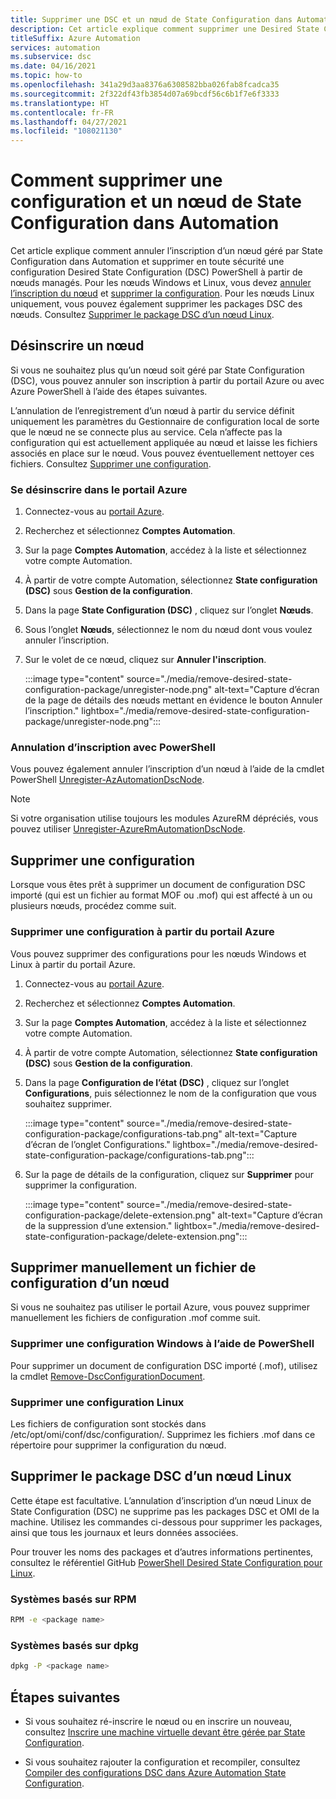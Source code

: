 ```yaml
---
title: Supprimer une DSC et un nœud de State Configuration dans Automation
description: Cet article explique comment supprimer une Desired State Configuration (DSC) affectée et annuler l’inscription d’un nœud géré dans Azure Automation.
titleSuffix: Azure Automation
services: automation
ms.subservice: dsc
ms.date: 04/16/2021
ms.topic: how-to
ms.openlocfilehash: 341a29d3aa8376a6308582bba026fab8fcadca35
ms.sourcegitcommit: 2f322df43fb3854d07a69bcdf56c6b1f7e6f3333
ms.translationtype: HT
ms.contentlocale: fr-FR
ms.lasthandoff: 04/27/2021
ms.locfileid: "108021130"
---
```

# <a name="how-to-remove-a-configuration-and-node-from-automation-state-configuration"></a>Comment supprimer une configuration et un nœud de State Configuration dans Automation

Cet article explique comment annuler l’inscription d’un nœud géré par State Configuration dans Automation et supprimer en toute sécurité une configuration Desired State Configuration (DSC) PowerShell à partir de nœuds managés. Pour les nœuds Windows et Linux, vous devez [annuler l’inscription du nœud](#unregister-a-node) et [supprimer la configuration](#delete-a-configuration-from-the-azure-portal). Pour les nœuds Linux uniquement, vous pouvez également supprimer les packages DSC des nœuds. Consultez [Supprimer le package DSC d’un nœud Linux](#remove-the-dsc-package-from-a-linux-node).

## <a name="unregister-a-node"></a>Désinscrire un nœud

Si vous ne souhaitez plus qu’un nœud soit géré par State Configuration (DSC), vous pouvez annuler son inscription à partir du portail Azure ou avec Azure PowerShell à l’aide des étapes suivantes.

L’annulation de l’enregistrement d’un nœud à partir du service définit uniquement les paramètres du Gestionnaire de configuration local de sorte que le nœud ne se connecte plus au service. Cela n’affecte pas la configuration qui est actuellement appliquée au nœud et laisse les fichiers associés en place sur le nœud. Vous pouvez éventuellement nettoyer ces fichiers. Consultez [Supprimer une configuration](#delete-a-configuration).

### <a name="unregister-in-the-azure-portal"></a>Se désinscrire dans le portail Azure

1. Connectez-vous au [portail Azure](https://portal.azure.com).
1. Recherchez et sélectionnez **Comptes Automation**.
1. Sur la page **Comptes Automation**, accédez à la liste et sélectionnez votre compte Automation.
1. À partir de votre compte Automation, sélectionnez **State configuration (DSC)** sous **Gestion de la configuration**.
1. Dans la page **State Configuration (DSC)** , cliquez sur l’onglet **Nœuds**.
1. Sous l’onglet **Nœuds**, sélectionnez le nom du nœud dont vous voulez annuler l’inscription.
1. Sur le volet de ce nœud, cliquez sur **Annuler l'inscription**.

   :::image type="content" source="./media/remove-desired-state-configuration-package/unregister-node.png" alt-text="Capture d’écran de la page de détails des nœuds mettant en évidence le bouton Annuler l’inscription." lightbox="./media/remove-desired-state-configuration-package/unregister-node.png":::

### <a name="unregister-using-powershell"></a>Annulation d’inscription avec PowerShell

Vous pouvez également annuler l’inscription d’un nœud à l’aide de la cmdlet PowerShell [Unregister-AzAutomationDscNode](/powershell/module/az.automation/unregister-azautomationdscnode).

>[!NOTE]
>Si votre organisation utilise toujours les modules AzureRM dépréciés, vous pouvez utiliser [Unregister-AzureRmAutomationDscNode](/powershell/module/azurerm.automation/unregister-azurermautomationdscnode).

## <a name="delete-a-configuration"></a>Supprimer une configuration

Lorsque vous êtes prêt à supprimer un document de configuration DSC importé (qui est un fichier au format MOF ou .mof) qui est affecté à un ou plusieurs nœuds, procédez comme suit.

### <a name="delete-a-configuration-from-the-azure-portal"></a>Supprimer une configuration à partir du portail Azure

Vous pouvez supprimer des configurations pour les nœuds Windows et Linux à partir du portail Azure.

1. Connectez-vous au [portail Azure](https://portal.azure.com).
1. Recherchez et sélectionnez **Comptes Automation**.
1. Sur la page **Comptes Automation**, accédez à la liste et sélectionnez votre compte Automation.
1. À partir de votre compte Automation, sélectionnez **State configuration (DSC)** sous **Gestion de la configuration**.
1. Dans la page **Configuration de l’état (DSC)** , cliquez sur l’onglet **Configurations**, puis sélectionnez le nom de la configuration que vous souhaitez supprimer.

   :::image type="content" source="./media/remove-desired-state-configuration-package/configurations-tab.png" alt-text="Capture d’écran de l’onglet Configurations." lightbox="./media/remove-desired-state-configuration-package/configurations-tab.png":::

1. Sur la page de détails de la configuration, cliquez sur **Supprimer** pour supprimer la configuration.

   :::image type="content" source="./media/remove-desired-state-configuration-package/delete-extension.png" alt-text="Capture d’écran de la suppression d’une extension." lightbox="./media/remove-desired-state-configuration-package/delete-extension.png":::

## <a name="manually-delete-a-configuration-file-from-a-node"></a>Supprimer manuellement un fichier de configuration d’un nœud

Si vous ne souhaitez pas utiliser le portail Azure, vous pouvez supprimer manuellement les fichiers de configuration .mof comme suit.

### <a name="delete-a-windows-configuration-using-powershell"></a>Supprimer une configuration Windows à l’aide de PowerShell

Pour supprimer un document de configuration DSC importé (.mof), utilisez la cmdlet [Remove-DscConfigurationDocument](/powershell/module/psdesiredstateconfiguration/remove-dscconfigurationdocument).

### <a name="delete-a-linux-configuration"></a>Supprimer une configuration Linux

Les fichiers de configuration sont stockés dans /etc/opt/omi/conf/dsc/configuration/. Supprimez les fichiers .mof dans ce répertoire pour supprimer la configuration du nœud.

## <a name="remove-the-dsc-package-from-a-linux-node"></a>Supprimer le package DSC d’un nœud Linux

Cette étape est facultative. L’annulation d’inscription d’un nœud Linux de State Configuration (DSC) ne supprime pas les packages DSC et OMI de la machine. Utilisez les commandes ci-dessous pour supprimer les packages, ainsi que tous les journaux et leurs données associées.

Pour trouver les noms des packages et d’autres informations pertinentes, consultez le référentiel GitHub [PowerShell Desired State Configuration pour Linux](https://github.com/Microsoft/PowerShell-DSC-for-Linux).

### <a name="rpm-based-systems"></a>Systèmes basés sur RPM

```bash
RPM -e <package name>
``` 

### <a name="dpkg-based-systems"></a>Systèmes basés sur dpkg

```bash
dpkg -P <package name>
```

 ## <a name="next-steps"></a>Étapes suivantes

- Si vous souhaitez ré-inscrire le nœud ou en inscrire un nouveau, consultez [Inscrire une machine virtuelle devant être gérée par State Configuration](/azure/automation/tutorial-configure-servers-desired-state#register-a-vm-to-be-managed-by-state-configuration).

- Si vous souhaitez rajouter la configuration et recompiler, consultez [Compiler des configurations DSC dans Azure Automation State Configuration](/azure/automation/automation-dsc-compile).